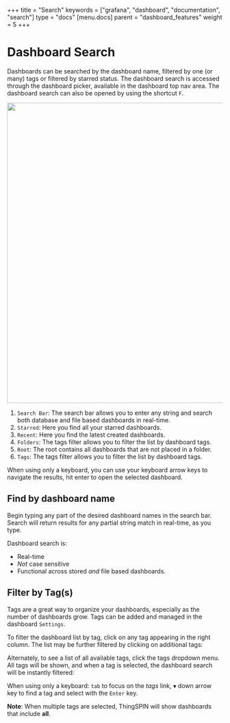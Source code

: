 +++
title = "Search"
keywords = ["grafana", "dashboard", "documentation", "search"]
type = "docs"
[menu.docs]
parent = "dashboard_features"
weight = 5
+++


# Dashboard Search

Dashboards can be searched by the dashboard name, filtered by one (or many) tags or filtered by starred status. The dashboard search is accessed through the dashboard picker, available in the dashboard top nav area. The dashboard search can also be opened by using the shortcut `F`.

<img class="no-shadow" src="/img/docs/v50/dashboard_search_annotated.png" width="700px">

1. `Search Bar`: The search bar allows you to enter any string and search both database and file based dashboards in real-time.
2. `Starred`: Here you find all your starred dashboards.
3. `Recent`: Here you find the latest created dashboards.
4. `Folders`: The tags filter allows you to filter the list by dashboard tags.
5. `Root`: The root contains all dashboards that are not placed in a folder.
6. `Tags`: The tags filter allows you to filter the list by dashboard tags.

When using only a keyboard, you can use your keyboard arrow keys to navigate the results, hit enter to open the selected dashboard.

## Find by dashboard name

Begin typing any part of the desired dashboard names in the search bar. Search will return results for any partial string match in real-time, as you type.

Dashboard search is:
- Real-time
- *Not* case sensitive
- Functional across stored *and* file based dashboards.

## Filter by Tag(s)

Tags are a great way to organize your dashboards, especially as the number of dashboards grow. Tags can be added and managed in the dashboard `Settings`.

To filter the dashboard list by tag, click on any tag appearing in the right column. The list may be further filtered by clicking on additional tags:

Alternately, to see a list of all available tags, click the tags dropdown menu. All tags will be shown, and when a tag is selected, the dashboard search will be instantly filtered:

When using only a keyboard: `tab` to focus on the *tags* link, `▼` down arrow key to find a tag and select with the `Enter` key.

**Note**: When multiple tags are selected, ThingSPIN will show dashboards that include **all**.
